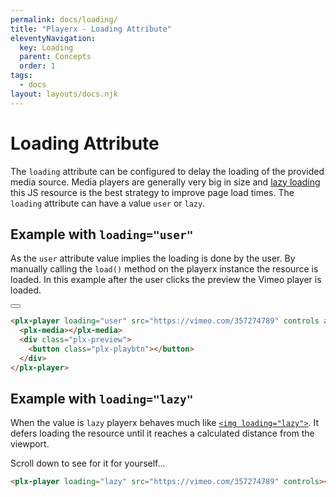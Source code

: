 ```yaml
---
permalink: docs/loading/
title: "Playerx - Loading Attribute"
eleventyNavigation:
  key: Loading
  parent: Concepts
  order: 1
tags:
  - docs
layout: layouts/docs.njk
---
```


# Loading Attribute

The `loading` attribute can be configured to delay the loading of the provided media source. Media players are generally very big in size and <a href="https://developer.mozilla.org/en-US/docs/Web/Performance/Lazy_loading" target="_blank">lazy loading</a> this JS resource is the best strategy to improve page load times. The `loading` attribute can have a value `user` or `lazy`.

## Example with `loading="user"`

As the `user` attribute value implies the loading is done by the user. By manually calling the `load()` method on the playerx instance the resource is loaded. In this example after the user clicks the preview the Vimeo player is loaded.

<div class="w-4/5 relative bg-black">
  <plx-player loading="user" src="https://vimeo.com/357274789" controls autoplay>
    <plx-media></plx-media>
    <div class="plx-preview bg-yellow-300 w-full h-full absolute">
      <button class="plx-playbtn hover:bg-green-500"></button>
    </div>
  </plx-player>
</div>

```html
<plx-player loading="user" src="https://vimeo.com/357274789" controls autoplay>
  <plx-media></plx-media>
  <div class="plx-preview">
    <button class="plx-playbtn"></button>
  </div>
</plx-player>
```

## Example with `loading="lazy"`

When the value is `lazy` playerx behaves much like <a href="https://developer.mozilla.org/en-US/docs/Web/HTML/Element/img#attr-loading" target="_blank">`<img loading="lazy">`</a>. It defers loading the resource until it reaches a calculated distance from the viewport.

Scroll down to see for it for yourself...

<div class="h-64"></div>

<div class="w-4/5 relative">
  <plx-player loading="lazy" src="https://vimeo.com/357274789" controls></plx-player>
</div>

```html
<plx-player loading="lazy" src="https://vimeo.com/357274789" controls></plx-player>
```
